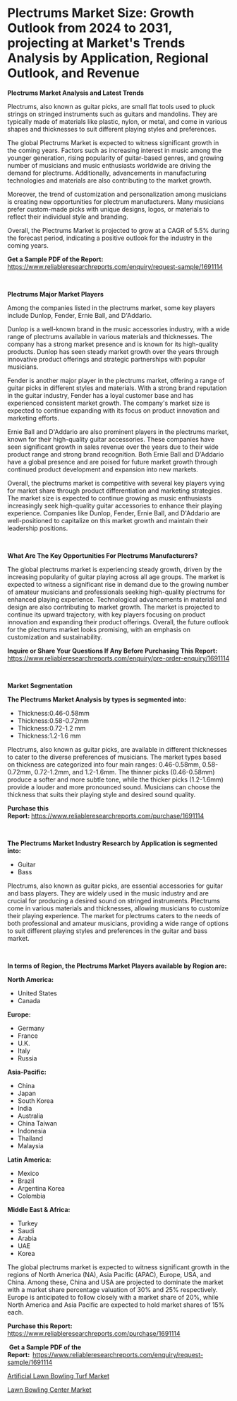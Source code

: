 <p><h1>Plectrums Market Size: Growth Outlook from 2024 to 2031, projecting at Market's Trends Analysis by Application, Regional Outlook, and Revenue</h1></p><p><strong>Plectrums Market Analysis and Latest Trends</strong></p>
<p><p>Plectrums, also known as guitar picks, are small flat tools used to pluck strings on stringed instruments such as guitars and mandolins. They are typically made of materials like plastic, nylon, or metal, and come in various shapes and thicknesses to suit different playing styles and preferences.</p><p>The global Plectrums Market is expected to witness significant growth in the coming years. Factors such as increasing interest in music among the younger generation, rising popularity of guitar-based genres, and growing number of musicians and music enthusiasts worldwide are driving the demand for plectrums. Additionally, advancements in manufacturing technologies and materials are also contributing to the market growth.</p><p>Moreover, the trend of customization and personalization among musicians is creating new opportunities for plectrum manufacturers. Many musicians prefer custom-made picks with unique designs, logos, or materials to reflect their individual style and branding.</p><p>Overall, the Plectrums Market is projected to grow at a CAGR of 5.5% during the forecast period, indicating a positive outlook for the industry in the coming years.</p></p>
<p><strong>Get a Sample PDF of the Report:&nbsp;</strong> <a href="https://www.reliableresearchreports.com/enquiry/request-sample/1691114">https://www.reliableresearchreports.com/enquiry/request-sample/1691114</a></p>
<p>&nbsp;</p>
<p><strong>Plectrums Major Market Players</strong></p>
<p><p>Among the companies listed in the plectrums market, some key players include Dunlop, Fender, Ernie Ball, and D'Addario. </p><p>Dunlop is a well-known brand in the music accessories industry, with a wide range of plectrums available in various materials and thicknesses. The company has a strong market presence and is known for its high-quality products. Dunlop has seen steady market growth over the years through innovative product offerings and strategic partnerships with popular musicians.</p><p>Fender is another major player in the plectrums market, offering a range of guitar picks in different styles and materials. With a strong brand reputation in the guitar industry, Fender has a loyal customer base and has experienced consistent market growth. The company's market size is expected to continue expanding with its focus on product innovation and marketing efforts.</p><p>Ernie Ball and D'Addario are also prominent players in the plectrums market, known for their high-quality guitar accessories. These companies have seen significant growth in sales revenue over the years due to their wide product range and strong brand recognition. Both Ernie Ball and D'Addario have a global presence and are poised for future market growth through continued product development and expansion into new markets.</p><p>Overall, the plectrums market is competitive with several key players vying for market share through product differentiation and marketing strategies. The market size is expected to continue growing as music enthusiasts increasingly seek high-quality guitar accessories to enhance their playing experience. Companies like Dunlop, Fender, Ernie Ball, and D'Addario are well-positioned to capitalize on this market growth and maintain their leadership positions.</p></p>
<p>&nbsp;</p>
<p><strong>What Are The Key Opportunities For Plectrums Manufacturers?</strong></p>
<p><p>The global plectrums market is experiencing steady growth, driven by the increasing popularity of guitar playing across all age groups. The market is expected to witness a significant rise in demand due to the growing number of amateur musicians and professionals seeking high-quality plectrums for enhanced playing experience. Technological advancements in material and design are also contributing to market growth. The market is projected to continue its upward trajectory, with key players focusing on product innovation and expanding their product offerings. Overall, the future outlook for the plectrums market looks promising, with an emphasis on customization and sustainability.</p></p>
<p><strong>Inquire or Share Your Questions If Any Before Purchasing This Report:</strong> <a href="https://www.reliableresearchreports.com/enquiry/pre-order-enquiry/1691114">https://www.reliableresearchreports.com/enquiry/pre-order-enquiry/1691114</a></p>
<p>&nbsp;</p>
<p><strong>Market Segmentation</strong></p>
<p><strong>The Plectrums Market Analysis by types is segmented into:</strong></p>
<p><ul><li>Thickness:0.46-0.58mm</li><li>Thickness:0.58-0.72mm</li><li>Thickness:0.72-1.2 mm</li><li>Thickness:1.2-1.6 mm</li></ul></p>
<p><p>Plectrums, also known as guitar picks, are available in different thicknesses to cater to the diverse preferences of musicians. The market types based on thickness are categorized into four main ranges: 0.46-0.58mm, 0.58-0.72mm, 0.72-1.2mm, and 1.2-1.6mm. The thinner picks (0.46-0.58mm) produce a softer and more subtle tone, while the thicker picks (1.2-1.6mm) provide a louder and more pronounced sound. Musicians can choose the thickness that suits their playing style and desired sound quality.</p></p>
<p><strong>Purchase this Report:&nbsp;</strong><a href="https://www.reliableresearchreports.com/purchase/1691114">https://www.reliableresearchreports.com/purchase/1691114</a></p>
<p>&nbsp;</p>
<p><strong>The Plectrums Market Industry Research by Application is segmented into:</strong></p>
<p><ul><li>Guitar</li><li>Bass</li></ul></p>
<p><p>Plectrums, also known as guitar picks, are essential accessories for guitar and bass players. They are widely used in the music industry and are crucial for producing a desired sound on stringed instruments. Plectrums come in various materials and thicknesses, allowing musicians to customize their playing experience. The market for plectrums caters to the needs of both professional and amateur musicians, providing a wide range of options to suit different playing styles and preferences in the guitar and bass market.</p></p>
<p>&nbsp;</p>
<p><strong>In terms of Region, the Plectrums Market Players available by Region are:</strong></p>
<p>
    <p> <strong> North America: </strong>
        <ul>
            <li>United States</li>
            <li>Canada</li>
        </ul>
        </p> 
    <p> <strong> Europe: </strong>
        <ul>
            <li>Germany</li>
            <li>France</li>
            <li>U.K.</li>
            <li>Italy</li>
            <li>Russia</li>
        </ul>
        </p> 
    <p> <strong> Asia-Pacific: </strong>
        <ul>
            <li>China</li>
            <li>Japan</li>
            <li>South Korea</li>
            <li>India</li>
            <li>Australia</li>
            <li>China Taiwan</li>
            <li>Indonesia</li>
            <li>Thailand</li>
            <li>Malaysia</li>
        </ul>
        </p> 
    <p> <strong> Latin America: </strong>
        <ul>
            <li>Mexico</li>
            <li>Brazil</li>
            <li>Argentina Korea</li>
            <li>Colombia</li>
        </ul>
        </p> 
    <p> <strong> Middle East & Africa: </strong>
        <ul>
            <li>Turkey</li>
            <li>Saudi</li>
            <li>Arabia</li>
            <li>UAE</li>
            <li>Korea</li>
        </ul>
    </p>
    </p>
<p><p>The global plectrums market is expected to witness significant growth in the regions of North America (NA), Asia Pacific (APAC), Europe, USA, and China. Among these, China and USA are projected to dominate the market with a market share percentage valuation of 30% and 25% respectively. Europe is anticipated to follow closely with a market share of 20%, while North America and Asia Pacific are expected to hold market shares of 15% each.</p></p>
<p><strong>Purchase this Report: </strong><a href="https://www.reliableresearchreports.com/purchase/1691114">https://www.reliableresearchreports.com/purchase/1691114</a></p>
<p>&nbsp;<strong>Get a Sample PDF of the Report:&nbsp;&nbsp;</strong><a href="https://www.reliableresearchreports.com/enquiry/request-sample/1691114">https://www.reliableresearchreports.com/enquiry/request-sample/1691114</a></p>
<p><strong></strong></p>
<p><p><a href="https://issuu.com/reportprime-2/docs/artificial-lawn-bowling-turf-market-size-2030.pptx">Artificial Lawn Bowling Turf Market</a></p><p><a href="https://issuu.com/reportprime-2/docs/lawn-bowling-center-market-size-2030.pptx">Lawn Bowling Center Market</a></p></p>